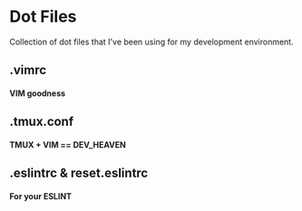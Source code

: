 # Dot Files

Collection of dot files that I've been using for my development environment.

## .vimrc
#### VIM goodness

## .tmux.conf
#### TMUX + VIM == DEV_HEAVEN 


## .eslintrc & reset.eslintrc
#### For your ESLINT


